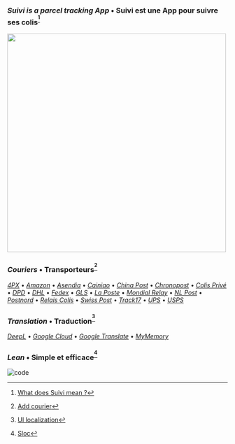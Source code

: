 ### _Suivi is a parcel tracking App_ • Suivi est une App pour suivre ses colis<sup>[^1]</sup>
[<img src="https://i.imgur.com/VOngj2e.jpeg" width="500">](https://i.imgur.com/v6LZNJ3.jpeg)

### _Couriers_ • Transporteurs<sup>[^2]</sup>
[_4PX_](http://en.4px.com/) • [_Amazon_](https://www.amazon.fr/) • [_Asendia_](https://www.asendia.fr/) • [_Cainiao_](https://global.cainiao.com/) • [_China Post_](http://yjcx.ems.com.cn/qps/english/yjcx) • [_Chronopost_](https://www.chronopost.fr/) • [_Colis Privé_](https://www.colisprive.fr/) • [_DPD_](https://www.dpd.com/) • [_DHL_](https://www.dhl.com/) • [_Fedex_](https://www.fedex.com/) • [_GLS_](https://gls-group.eu/) • [_La Poste_](https://www.laposte.fr/) • [_Mondial Relay_](https://www.mondialrelay.fr/) • [_NL Post_](https://postnl.post/) • [_Postnord_](https://postnord.se/) • [_Relais Colis_](https://www.relaiscolis.com/) • [_Swiss Post_](https://www.post.ch/) • [_Track17_](https://www.17track.net/) • [_UPS_](https://www.ups.com/) • [_USPS_](https://www.usps.com/)

### _Translation_ • Traduction<sup>[^3]</sup>
[_DeepL_](https://www.deepl.com/en/docs-api/) • [_Google Cloud_](https://cloud.google.com/translate) • [_Google Translate_](https://github.com/ssut/py-googletrans) • [_MyMemory_](https://mymemory.translated.net/doc/spec.php)

### _Lean_ • Simple et efficace<sup>[^4]</sup>
![code](https://sloc.xyz/github/sebdelsol/suivi?category=code) 

[^1]: [What does Suivi mean ?](https://www.linguee.com/english-french/search?source=auto&query=suivi)
[^2]: [Add courier](couriers)
[^3]: [UI localization](windows/localization.py)
[^4]: [Sloc](https://api.codetabs.com/v1/loc/?github=sebdelsol/suivi)
